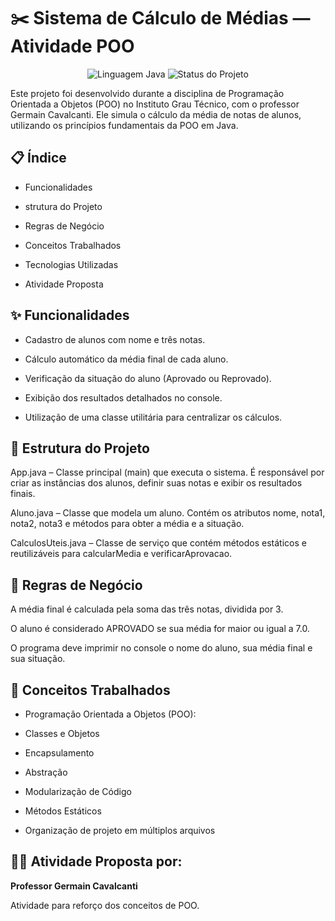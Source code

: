 # ✂️ Sistema de Cálculo de Médias — Atividade POO
<p align="center">
<img src="https://img.shields.io/badge/language-Java-blue?style=for-the-badge&logo=java" alt="Linguagem Java">
<img src="https://img.shields.io/badge/status-concluído-green?style=for-the-badge" alt="Status do Projeto">


Este projeto foi desenvolvido durante a disciplina de Programação Orientada a Objetos (POO) no Instituto Grau Técnico, com o professor Germain Cavalcanti. Ele simula o cálculo da média de notas de alunos, utilizando os princípios fundamentais da POO em Java.

## 📋 Índice

- Funcionalidades

- strutura do Projeto

- Regras de Negócio

- Conceitos Trabalhados

- Tecnologias Utilizadas

- Atividade Proposta



## ✨ Funcionalidades
- Cadastro de alunos com nome e três notas.

- Cálculo automático da média final de cada aluno.

- Verificação da situação do aluno (Aprovado ou Reprovado).
 
- Exibição dos resultados detalhados no console.
 
- Utilização de uma classe utilitária para centralizar os cálculos.

## 🧱 Estrutura do Projeto

App.java – Classe principal (main) que executa o sistema. É responsável por criar as instâncias dos alunos, definir suas notas e exibir os resultados finais.

Aluno.java – Classe que modela um aluno. Contém os atributos nome, nota1, nota2, nota3 e métodos para obter a média e a situação.

CalculosUteis.java – Classe de serviço que contém métodos estáticos e reutilizáveis para calcularMedia e verificarAprovacao.

## 📌 Regras de Negócio
A média final é calculada pela soma das três notas, dividida por 3.

O aluno é considerado APROVADO se sua média for maior ou igual a 7.0.

O programa deve imprimir no console o nome do aluno, sua média final e sua situação.

## 🧪 Conceitos Trabalhados
- Programação Orientada a Objetos (POO):

- Classes e Objetos

- Encapsulamento

- Abstração

- Modularização de Código

- Métodos Estáticos

- Organização de projeto em múltiplos arquivos


## 👨‍🏫 Atividade Proposta por: 
**Professor Germain Cavalcanti**  

Atividade para reforço dos conceitos de POO.


